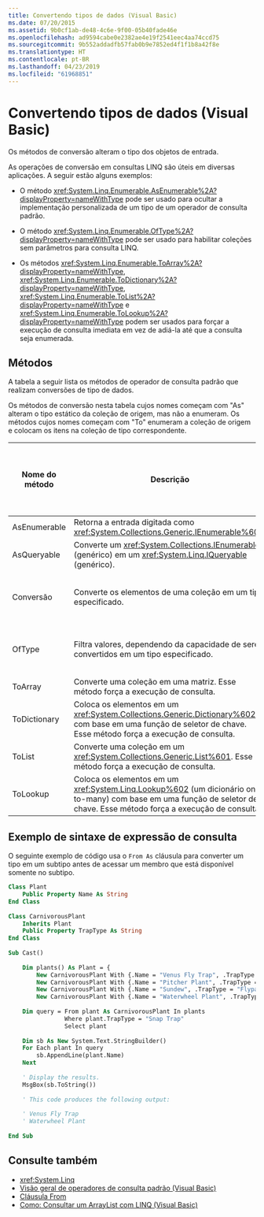 ```yaml
---
title: Convertendo tipos de dados (Visual Basic)
ms.date: 07/20/2015
ms.assetid: 9b0cf1ab-de48-4c6e-9f00-05b40fade46e
ms.openlocfilehash: ad9594cabe0e2382ae4e19f2541eec4aa74ccd75
ms.sourcegitcommit: 9b552addadfb57fab0b9e7852ed4f1f1b8a42f8e
ms.translationtype: HT
ms.contentlocale: pt-BR
ms.lasthandoff: 04/23/2019
ms.locfileid: "61968851"
---
```

# <a name="converting-data-types-visual-basic"></a>Convertendo tipos de dados (Visual Basic)
Os métodos de conversão alteram o tipo dos objetos de entrada.  
  
 As operações de conversão em consultas LINQ são úteis em diversas aplicações. A seguir estão alguns exemplos:  
  
- O método <xref:System.Linq.Enumerable.AsEnumerable%2A?displayProperty=nameWithType> pode ser usado para ocultar a implementação personalizada de um tipo de um operador de consulta padrão.  
  
- O método <xref:System.Linq.Enumerable.OfType%2A?displayProperty=nameWithType> pode ser usado para habilitar coleções sem parâmetros para consulta LINQ.  
  
- Os métodos <xref:System.Linq.Enumerable.ToArray%2A?displayProperty=nameWithType>, <xref:System.Linq.Enumerable.ToDictionary%2A?displayProperty=nameWithType>, <xref:System.Linq.Enumerable.ToList%2A?displayProperty=nameWithType> e <xref:System.Linq.Enumerable.ToLookup%2A?displayProperty=nameWithType> podem ser usados para forçar a execução de consulta imediata em vez de adiá-la até que a consulta seja enumerada.  
  
## <a name="methods"></a>Métodos  
 A tabela a seguir lista os métodos de operador de consulta padrão que realizam conversões de tipo de dados.  
  
 Os métodos de conversão nesta tabela cujos nomes começam com "As" alteram o tipo estático da coleção de origem, mas não a enumeram. Os métodos cujos nomes começam com "To" enumeram a coleção de origem e colocam os itens na coleção de tipo correspondente.  
  
|Nome do método|Descrição|Sintaxe de expressão de consulta do Visual Basic|Mais informações|  
|-----------------|-----------------|------------------------------------------|----------------------|  
|AsEnumerable|Retorna a entrada digitada como <xref:System.Collections.Generic.IEnumerable%601>.|Não aplicável.|<xref:System.Linq.Enumerable.AsEnumerable%2A?displayProperty=nameWithType>|  
|AsQueryable|Converte um <xref:System.Collections.IEnumerable> (genérico) em um <xref:System.Linq.IQueryable> (genérico).|Não aplicável.|<xref:System.Linq.Queryable.AsQueryable%2A?displayProperty=nameWithType>|  
|Conversão|Converte os elementos de uma coleção em um tipo especificado.|`From … As …`|<xref:System.Linq.Enumerable.Cast%2A?displayProperty=nameWithType><br /><br /> <xref:System.Linq.Queryable.Cast%2A?displayProperty=nameWithType>|  
|OfType|Filtra valores, dependendo da capacidade de serem convertidos em um tipo especificado.|Não aplicável.|<xref:System.Linq.Enumerable.OfType%2A?displayProperty=nameWithType><br /><br /> <xref:System.Linq.Queryable.OfType%2A?displayProperty=nameWithType>|  
|ToArray|Converte uma coleção em uma matriz. Esse método força a execução de consulta.|Não aplicável.|<xref:System.Linq.Enumerable.ToArray%2A?displayProperty=nameWithType>|  
|ToDictionary|Coloca os elementos em um <xref:System.Collections.Generic.Dictionary%602> com base em uma função de seletor de chave. Esse método força a execução de consulta.|Não aplicável.|<xref:System.Linq.Enumerable.ToDictionary%2A?displayProperty=nameWithType>|  
|ToList|Converte uma coleção em um <xref:System.Collections.Generic.List%601>. Esse método força a execução de consulta.|Não aplicável.|<xref:System.Linq.Enumerable.ToList%2A?displayProperty=nameWithType>|  
|ToLookup|Coloca os elementos em um <xref:System.Linq.Lookup%602> (um dicionário one-to-many) com base em uma função de seletor de chave. Esse método força a execução de consulta.|Não aplicável.|<xref:System.Linq.Enumerable.ToLookup%2A?displayProperty=nameWithType>|  
  
## <a name="query-expression-syntax-example"></a>Exemplo de sintaxe de expressão de consulta  
 O seguinte exemplo de código usa o `From As` cláusula para converter um tipo em um subtipo antes de acessar um membro que está disponível somente no subtipo.  
  
```vb  
Class Plant  
    Public Property Name As String  
End Class  
  
Class CarnivorousPlant  
    Inherits Plant  
    Public Property TrapType As String  
End Class  
  
Sub Cast()  
  
    Dim plants() As Plant = {   
        New CarnivorousPlant With {.Name = "Venus Fly Trap", .TrapType = "Snap Trap"},   
        New CarnivorousPlant With {.Name = "Pitcher Plant", .TrapType = "Pitfall Trap"},   
        New CarnivorousPlant With {.Name = "Sundew", .TrapType = "Flypaper Trap"},   
        New CarnivorousPlant With {.Name = "Waterwheel Plant", .TrapType = "Snap Trap"}}  
  
    Dim query = From plant As CarnivorousPlant In plants   
                Where plant.TrapType = "Snap Trap"   
                Select plant  
  
    Dim sb As New System.Text.StringBuilder()  
    For Each plant In query  
        sb.AppendLine(plant.Name)  
    Next  
  
    ' Display the results.  
    MsgBox(sb.ToString())  
  
    ' This code produces the following output:  
  
    ' Venus Fly Trap  
    ' Waterwheel Plant  
  
End Sub  
```  
  
## <a name="see-also"></a>Consulte também

- <xref:System.Linq>
- [Visão geral de operadores de consulta padrão (Visual Basic)](../../../../visual-basic/programming-guide/concepts/linq/standard-query-operators-overview.md)
- [Cláusula From](../../../../visual-basic/language-reference/queries/from-clause.md)
- [Como: Consultar um ArrayList com LINQ (Visual Basic)](../../../../visual-basic/programming-guide/concepts/linq/how-to-query-an-arraylist-with-linq.md)
